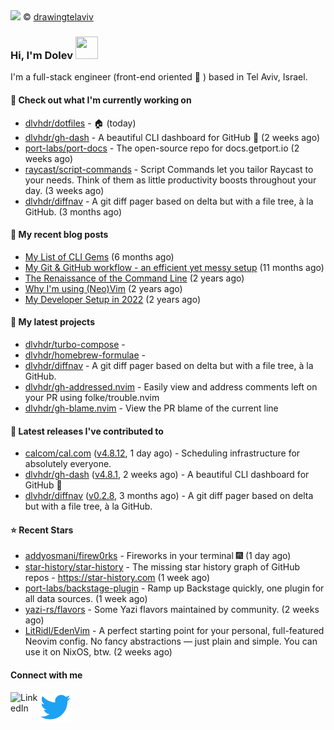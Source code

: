 <img src="https://user-images.githubusercontent.com/6196971/205364459-63d54329-d28a-403f-ac06-3baeb4685b46.jpg" />
© <a href="https://www.instagram.com/drawingtelaviv/">drawingtelaviv</a>

### Hi, I'm Dolev <img width="36px" height="36px" src="https://user-images.githubusercontent.com/1303154/88677602-1635ba80-d120-11ea-84d8-d263ba5fc3c0.gif" />

I'm a full-stack engineer (front-end oriented :rainbow: ) based in Tel Aviv, Israel.

#### 👷 Check out what I'm currently working on

- [dlvhdr/dotfiles](https://github.com/dlvhdr/dotfiles) - 🏠 (today)
- [dlvhdr/gh-dash](https://github.com/dlvhdr/gh-dash) - A beautiful CLI dashboard for GitHub 🚀  (2 weeks ago)
- [port-labs/port-docs](https://github.com/port-labs/port-docs) - The open-source repo for docs.getport.io (2 weeks ago)
- [raycast/script-commands](https://github.com/raycast/script-commands) - Script Commands let you tailor Raycast to your needs. Think of them as little productivity boosts throughout your day. (3 weeks ago)
- [dlvhdr/diffnav](https://github.com/dlvhdr/diffnav) - A git diff pager based on delta but with a file tree, à la GitHub. (3 months ago)

#### 📜 My recent blog posts

- [My List of CLI Gems](https://dlvhdr.me/posts/cli-tools) (6 months ago)
- [My Git &amp; GitHub workflow - an efficient yet messy setup](https://dlvhdr.me/posts/how-i-use-github) (11 months ago)
- [The Renaissance of the Command Line](https://dlvhdr.me/posts/the-renaissance-of-the-command-line) (2 years ago)
- [Why I&#39;m using (Neo)Vim](https://dlvhdr.me/posts/why-im-using-vim) (2 years ago)
- [My Developer Setup in 2022](https://dlvhdr.me/posts/dev-setup) (2 years ago)

#### 🌱 My latest projects

- [dlvhdr/turbo-compose](https://github.com/dlvhdr/turbo-compose) - 
- [dlvhdr/homebrew-formulae](https://github.com/dlvhdr/homebrew-formulae) - 
- [dlvhdr/diffnav](https://github.com/dlvhdr/diffnav) - A git diff pager based on delta but with a file tree, à la GitHub.
- [dlvhdr/gh-addressed.nvim](https://github.com/dlvhdr/gh-addressed.nvim) - Easily view and address comments left on your PR using folke/trouble.nvim
- [dlvhdr/gh-blame.nvim](https://github.com/dlvhdr/gh-blame.nvim) - View the PR blame of the current line

#### 🔭 Latest releases I've contributed to

- [calcom/cal.com](https://github.com/calcom/cal.com) ([v4.8.12](https://github.com/calcom/cal.com/releases/tag/v4.8.12), 1 day ago) - Scheduling infrastructure for absolutely everyone.
- [dlvhdr/gh-dash](https://github.com/dlvhdr/gh-dash) ([v4.8.1](https://github.com/dlvhdr/gh-dash/releases/tag/v4.8.1), 2 weeks ago) - A beautiful CLI dashboard for GitHub 🚀 
- [dlvhdr/diffnav](https://github.com/dlvhdr/diffnav) ([v0.2.8](https://github.com/dlvhdr/diffnav/releases/tag/v0.2.8), 3 months ago) - A git diff pager based on delta but with a file tree, à la GitHub.

#### ⭐ Recent Stars

- [addyosmani/firew0rks](https://github.com/addyosmani/firew0rks) - Fireworks in your terminal 🎆 (1 day ago)
- [star-history/star-history](https://github.com/star-history/star-history) - The missing star history graph of GitHub repos - https://star-history.com (1 week ago)
- [port-labs/backstage-plugin](https://github.com/port-labs/backstage-plugin) - Ramp up Backstage quickly, one plugin for all data sources. (1 week ago)
- [yazi-rs/flavors](https://github.com/yazi-rs/flavors) - Some Yazi flavors maintained by community. (2 weeks ago)
- [LitRidl/EdenVim](https://github.com/LitRidl/EdenVim) - A perfect starting point for your personal, full-featured Neovim config. No fancy abstractions — just plain and simple. You can use it on NixOS, btw. (2 weeks ago)

#### Connect with me

[<img align="left" alt="LinkedIn" width="48px" src="https://camo.githubusercontent.com/c8a9c5b414cd812ad6a97a46c29af67239ddaeae08c41724ff7d945fb4c047e5/68747470733a2f2f6564656e742e6769746875622e696f2f537570657254696e7949636f6e732f696d616765732f7376672f6c696e6b6564696e2e737667" />][linkedin]

[<img align="left" alt="Twitter" width="48px" src="icons/twitter.svg" />][twitter]

[linkedin]: https://www.linkedin.com/in/dolev-hadar/
[twitter]: https://twitter.com/elys1um

